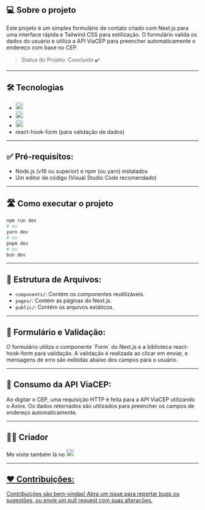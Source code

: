 ## 💻 Sobre o projeto
<p align="left"> Este projeto é um simples formulário de contato criado com Next.js para uma interface rápida e Tailwind CSS para estilização. O formulário valida os dados do usuário e utiliza a API ViaCEP para preencher automaticamente o endereço com base no CEP.</p>

> Status do Projeto: Concluido :heavy_check_mark:

---
## 🛠 Tecnologias
* <img alt="Next.JS" title="Next.JS" height= "20" src="https://img.shields.io/badge/next%20js-000000?style=for-the-badge&logo=nextdotjs&logoColor=white"/>
* <img alt="Tailwind" title="Tailwind CSS" height= "20" src="https://img.shields.io/badge/Tailwind_CSS-38B2AC?style=for-the-badge&logo=tailwind-css&logoColor=white](https://img.shields.io/badge/Tailwind_CSS-38B2AC?style=for-the-badge&logo=tailwind-css&logoColor=white">
* <img alt="Axios" title="Axios" height= "20" src="https://img.shields.io/badge/axios-671ddf?&style=for-the-badge&logo=axios&logoColor=white">
* react-hook-form (para validação de dados)
---
## ✅ Pré-requisitos:
* Node.js (v16 ou superior) e npm (ou yarn) instalados
* Um editor de código (Visual Studio Code recomendado)
---
## 🛣️ Como executar o projeto
```bash
npm run dev
# ou
yarn dev
# ou
pnpm dev
# ou
bun dev
```

---

## 📂 Estrutura de Arquivos:
* `components/`: Contém os componentes reutilizáveis.
* `pages/`: Contém as páginas do Next.js.
* `public/`: Contém os arquivos estáticos.

---

## 📄 Formulário e Validação:
<p>O formulário utiliza o componente `Form` do Next.js e a biblioteca react-hook-form para validação. A validação é realizada ao clicar em enviar, e mensagens de erro são exibidas abaixo dos campos para o usuário.</p>

---

## 🤔 Consumo da API ViaCEP:
<p>Ao digitar o CEP, uma requisição HTTP é feita para a API ViaCEP utilizando o Axios. Os dados retornados são utilizados para preencher os campos de endereço automaticamente.</p>

---

## 👨‍💻 Criador
<p>Me visite também lá no <a href="https://linkedin.com/in/lucasdmourasantos/"><img alt="Linkedin" title="Linkedin" height="20" src="https://img.shields.io/badge/LinkedIn-0077B5?style=for-the-badge&logo=linkedin&logoColor=white"</a></p> 

---
  
## ❤️ Contribuições:
Contribuições são bem-vindas! Abra um issue para reportar bugs ou sugestões, ou envie um pull request com suas alterações.
